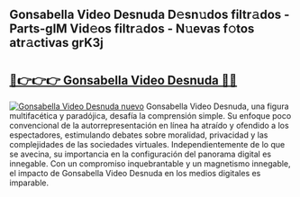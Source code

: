 ## Gonsabella Video Desnuda D𝚎sn𝚞dos filtr𝚊dos - Parts-gIM Vid𝚎os filtr𝚊dos - N𝚞evas f𝚘tos atr𝚊ctivas grK3j

# <h2><a href="http://mb37xg.tromn.icu/?c=Gonsabella+Video+Desnuda">🔗👉👉👉 Gonsabella Video Desnuda 🔗🔗</a></h2>

[![Gonsabella Video Desnuda nuevo](https://i.imgur.com/pEAQMta.gif)](http://mb37xg.tromn.icu/?c=Gonsabella+Video+Desnuda)
Gonsabella Video Desnuda, una figura multifacética y paradójica, desafía la comprensión simple. Su enfoque poco convencional de la autorrepresentación en línea ha atraído y ofendido a los espectadores, estimulando debates sobre moralidad, privacidad y las complejidades de las sociedades virtuales. Independientemente de lo que se avecina, su importancia en la configuración del panorama digital es innegable. Con un compromiso inquebrantable y un magnetismo innegable, el impacto de Gonsabella Video Desnuda en los medios digitales es imparable.
